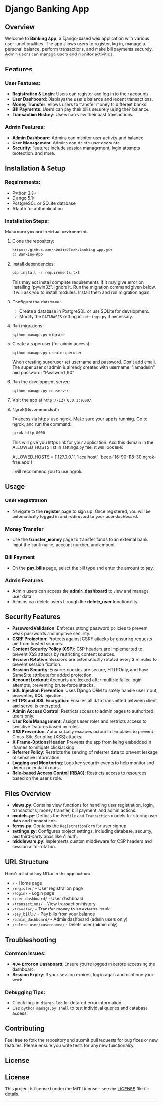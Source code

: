 

# Django Banking App

## Overview

Welcome to **Banking App**, a Django-based web application with various user functionalities. The app allows users to register, log in, manage a personal balance, perform transactions, and make bill payments securely. Admin users can manage users and monitor activities.

## Features

### User Features:
- **Registration & Login**: Users can register and log in to their accounts.
- **User Dashboard**: Displays the user's balance and recent transactions.
- **Money Transfer**: Allows users to transfer money to different banks.
- **Bill Payments**: Users can pay their bills securely using their balance.
- **Transaction History**: Users can view their past transactions.

### Admin Features:
- **Admin Dashboard**: Admins can monitor user activity and balance.
- **User Management**: Admins can delete user accounts.
- **Security**: Features include session management, login attempts protection, and more.

## Installation & Setup

### Requirements:
- Python 3.8+
- Django 5.1+
- PostgreSQL or SQLite database
- Allauth for authentication

### Installation Steps:

Make sure you are in virtual environment.

1. Clone the repository:
    ```bash
    https://github.com/n0n3tt0Tech/Banking-App.git
    cd Banking-App
    ```

2. Install dependencies:
    ```bash
    pip install -r requirements.txt
    ```
    This may not install complete requirements. If it may give error on installing "pywin32". Ignore it. Run the migration command
    given below. It will ask you to install modules. Install them and run migration again. 

4. Configure the database:
    - Create a database in PostgreSQL or use SQLite for development.
    - Modify the `DATABASES` setting in `settings.py` if necessary.

5. Run migrations:
    ```bash
    python manage.py migrate
    ```

6. Create a superuser (for admin access):
    ```bash
    python manage.py createsuperuser 
    ```
    When creating superuser set username and password. Don't add email.
    The super user or admin is already created with username: "iamadmin" and password: "Password.,90" 

7. Run the development server:
    ```bash
    python manage.py runserver
    ```

8. Visit the app at `http://127.0.0.1:8000/`.

9. Ngrok(Recommended):

   To acess via https, use ngrok. Make sure your app is running. Go to ngrok, and run the command:
      ```bash
    ngrok http 8000
    ```
   This will give you https link for your application. Add this domain in the ALLOWED_HOSTS list in settings.py file.
   It will look like:
   
   ALLOWED_HOSTS = ['127.0.0.1', 'localhost', 'bece-116-90-118-30.ngrok-free.app']

   I will recommend you to use ngrok.

## Usage

### User Registration

- Navigate to the **register** page to sign up. Once registered, you will be automatically logged in and redirected to your user dashboard.

### Money Transfer

- Use the **transfer_money** page to transfer funds to an external bank. Input the bank name, account number, and amount.

### Bill Payment

- On the **pay_bills** page, select the bill type and enter the amount to pay.

### Admin Features

- Admin users can access the **admin_dashboard** to view and manage user data.
- Admins can delete users through the **delete_user** functionality.

## Security Features

- **Password Validation**: Enforces strong password policies to prevent weak passwords and improve security.
- **CSRF Protection**: Protects against CSRF attacks by ensuring requests are from trusted sources.
- **Content Security Policy (CSP)**: CSP headers are implemented to prevent XSS attacks by restricting content sources.
- **Session Rotation**: Sessions are automatically rotated every 2 minutes to prevent session fixation.
- **Session Security**: Ensures cookies are secure, HTTPOnly, and have SameSite attribute for added protection.
- **Account Lockout**: Accounts are locked after multiple failed login attempts, preventing brute-force attacks.
- **SQL Injection Prevention**: Uses Django ORM to safely handle user input, preventing SQL injection.
- **HTTPS and SSL Encryption**: Ensures all data transmitted between client and server is encrypted.
- **Admin Access Control**: Restricts access to admin pages to authorized users only.
- **User Role Management**: Assigns user roles and restricts access to sensitive features based on roles.
- **XSS Prevention**: Automatically escapes output in templates to prevent Cross-Site Scripting (XSS) attacks.
- **X-Frame-Options Header**: Prevents the app from being embedded in iframes to mitigate clickjacking.
- **Referrer Policy**: Restricts the sending of referrer data to prevent leakage of sensitive information.
- **Logging and Monitoring**: Logs key security events to help monitor and detect potential threats.
- **Role-based Access Control (RBAC)**: Restricts access to resources based on the user's role.

## Files Overview

- **views.py**: Contains view functions for handling user registration, login, transactions, money transfer, bill payment, and admin actions.
- **models.py**: Defines the `Profile` and `Transaction` models for storing user data and transactions.
- **forms.py**: Contains the `RegistrationForm` for user signup.
- **settings.py**: Configures project settings, including database, security, and third-party apps like Allauth.
- **middleware.py**: Implements custom middleware for CSP headers and session auto-rotation.

## URL Structure

Here’s a list of key URLs in the application:

- `/` - Home page
- `/register/` - User registration page
- `/login/` - Login page
- `/user_dashboard/` - User dashboard
- `/transactions/` - View transaction history
- `/transfer/` - Transfer money to an external bank
- `/pay_bills/` - Pay bills from your balance
- `/admin_dashboard/` - Admin dashboard (admin users only)
- `/delete_user/<username>/` - Delete user (admin only)

## Troubleshooting

### Common Issues:

- **404 Error on Dashboard**: Ensure you’re logged in before accessing the dashboard.
- **Session Expiry**: If your session expires, log in again and continue your work.

### Debugging Tips:

- Check logs in `django.log` for detailed error information.
- Use `python manage.py shell` to test individual queries and database access.

## Contributing

Feel free to fork the repository and submit pull requests for bug fixes or new features. Please ensure you write tests for any new functionality.

## License

## License

This project is licensed under the MIT License - see the [LICENSE](LICENSE) file for details.


---

